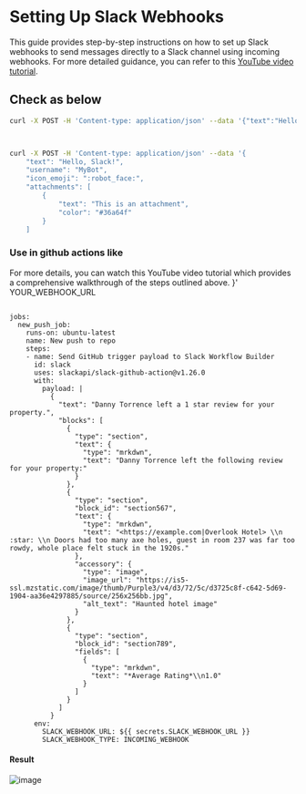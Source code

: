# Setting Up Slack Webhooks

This guide provides step-by-step instructions on how to set up Slack webhooks to send messages directly to a Slack channel using incoming webhooks. For more detailed guidance, you can refer to this [YouTube video tutorial](https://youtu.be/6NJuntZSJVA).

## Check as below


```bash
curl -X POST -H 'Content-type: application/json' --data '{"text":"Hello, Slack!"}' YOUR_WEBHOOK_URL



curl -X POST -H 'Content-type: application/json' --data '{
    "text": "Hello, Slack!",
    "username": "MyBot",
    "icon_emoji": ":robot_face:",
    "attachments": [
        {
            "text": "This is an attachment",
            "color": "#36a64f"
        }
    ]
```


### Use in github actions like
For more details, you can watch this YouTube video tutorial which provides a comprehensive walkthrough of the steps outlined above.
}' YOUR_WEBHOOK_URL


```on: [push]

jobs:
  new_push_job:
    runs-on: ubuntu-latest
    name: New push to repo
    steps:
    - name: Send GitHub trigger payload to Slack Workflow Builder
      id: slack
      uses: slackapi/slack-github-action@v1.26.0
      with:
        payload: |
          {
            "text": "Danny Torrence left a 1 star review for your property.",
            "blocks": [
              {
                "type": "section",
                "text": {
                  "type": "mrkdwn",
                  "text": "Danny Torrence left the following review for your property:"
                }
              },
              {
                "type": "section",
                "block_id": "section567",
                "text": {
                  "type": "mrkdwn",
                  "text": "<https://example.com|Overlook Hotel> \\n :star: \\n Doors had too many axe holes, guest in room 237 was far too rowdy, whole place felt stuck in the 1920s."
                },
                "accessory": {
                  "type": "image",
                  "image_url": "https://is5-ssl.mzstatic.com/image/thumb/Purple3/v4/d3/72/5c/d3725c8f-c642-5d69-1904-aa36e4297885/source/256x256bb.jpg",
                  "alt_text": "Haunted hotel image"
                }
              },
              {
                "type": "section",
                "block_id": "section789",
                "fields": [
                  {
                    "type": "mrkdwn",
                    "text": "*Average Rating*\\n1.0"
                  }
                ]
              }
            ]
          }
      env:
        SLACK_WEBHOOK_URL: ${{ secrets.SLACK_WEBHOOK_URL }}
        SLACK_WEBHOOK_TYPE: INCOMING_WEBHOOK
```
#### Result 

![image](https://github.com/user-attachments/assets/892a1cb1-c592-431d-8852-784542a30c46)
